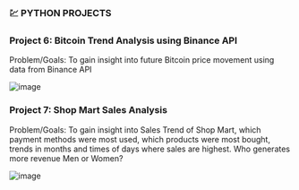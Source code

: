 ### 💹 PYTHON PROJECTS

### Project 6: Bitcoin Trend Analysis using Binance API

Problem/Goals: To gain insight into future Bitcoin price movement using data from Binance API

![image](https://github.com/haskhatkar/Data-Analyst-Portfolio/assets/95619175/839b136c-6bd7-4e7e-9981-cadc8697f89e)

### Project 7: Shop Mart Sales Analysis

Problem/Goals: To gain insight into Sales Trend of Shop Mart, which payment methods were most used, which products were most bought, trends in months and times of days where sales are highest. Who generates more revenue Men or Women?

![image](https://github.com/haskhatkar/Data-Analyst-Portfolio/assets/95619175/efd18fbd-0e35-488d-b720-7e9f6eb0f93f)


